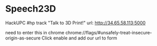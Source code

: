 # Speech23D
HackUPC #hp track "Talk to 3D Print!"
url: http://34.65.58.113:5000

need to enter this in chrome
chrome://flags/#unsafely-treat-insecure-origin-as-secure
Click enable and add our url to form
